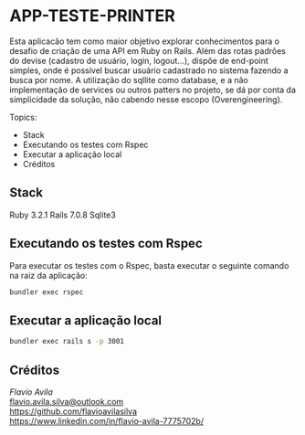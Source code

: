 # APP-TESTE-PRINTER

Esta aplicacão tem como maior objetivo explorar conhecimentos para o desafio de criação de uma API em Ruby on Rails. Além das rotas padrões do devise (cadastro de usuário, login, logout...), dispõe de end-point simples, onde é possível buscar usuário cadastrado no sistema fazendo a busca por nome. A utilização do sqllite como database, e a não implementação de services ou outros patters no projeto, se dá por conta da simplicidade da solução, não cabendo nesse escopo (Overengineering).

Topics:
- Stack
- Executando os testes com Rspec
- Executar a aplicação local
- Créditos

## Stack
Ruby 3.2.1
Rails 7.0.8
Sqlite3

## Executando os testes com Rspec

Para executar os testes com o Rspec, basta executar o seguinte comando na raiz da aplicação:

```bash
bundler exec rspec
```

## Executar a aplicação local

```bash
bundler exec rails s -p 3001
```

## Créditos

*Flavio Avila*<br>
flavio.avila.silva@outlook.com<br>
https://github.com/flavioavilasilva<br>
https://www.linkedin.com/in/flavio-avila-7775702b/